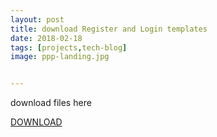 ```yaml
---
layout: post
title: download Register and Login templates 
date: 2018-02-18 
tags: [projects,tech-blog]
image: ppp-landing.jpg


---
```

download files here


<a href="https://www.mediafire.com/file/q44hrp3375byzxd/iofrmtemplates.rar/file">DOWNLOAD</a>


